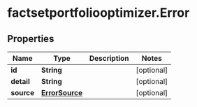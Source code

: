 # factsetportfoliooptimizer.Error

## Properties

Name | Type | Description | Notes
------------ | ------------- | ------------- | -------------
**id** | **String** |  | [optional] 
**detail** | **String** |  | [optional] 
**source** | [**ErrorSource**](ErrorSource.md) |  | [optional] 


